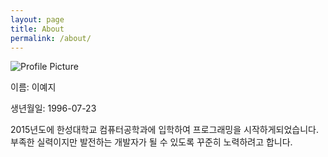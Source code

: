 ```yaml
---
layout: page
title: About
permalink: /about/
---
```


<img src="{{ site.baseurl }}/assets/profile.jpg" title="Profile Picture" class="profile">

이름: 이예지

생년월일: 1996-07-23

2015년도에 한성대학교 컴퓨터공학과에 입학하여 프로그래밍을 시작하게되었습니다. 부족한 실력이지만 발전하는 개발자가 될 수 있도록 꾸준히 노력하려고 합니다.
